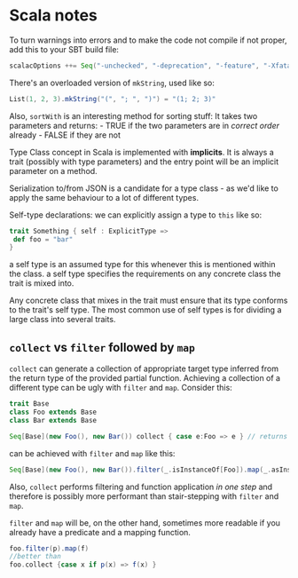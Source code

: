 # Scala notes

To turn warnings into errors and to make the code not compile if not proper, add this to your SBT build file:

```scala
scalacOptions ++= Seq("-unchecked", "-deprecation", "-feature", "-Xfatal-warnings")
```

There's an overloaded version of `mkString`, used like so:

```scala
List(1, 2, 3).mkString("(", "; ", ")") = "(1; 2; 3)"
```

Also, `sortWith` is an interesting method for sorting stuff: It takes two parameters and returns:
        - TRUE if the two parameters are in *correct order* already
        - FALSE if they are not

Type Class concept in Scala is implemented with **implicits**. It is always a trait (possibly with type parameters) and the entry point will be an implicit parameter on a method.

Serialization to/from JSON is a candidate for a type class - as we'd like to apply the same behaviour to a lot of different types.

Self-type declarations: we can explicitly assign a type to `this` like so:

```scala
trait Something { self : ExplicitType =>
 def foo = "bar"
}
```

a self type is an assumed type for this whenever this is mentioned within the class.
a self type specifies the requirements on any concrete class the trait is mixed into. 

Any concrete class that mixes in the trait must ensure that its type conforms to the trait's self type. The most common use of self types is for dividing a large class into several traits.


## `collect` vs `filter` followed by `map`

`collect` can generate a collection of appropriate target type inferred from the return type of the provided partial function. Achieving a collection of a different type can be ugly with `filter` and `map`. Consider this:

```scala
trait Base
class Foo extends Base
class Bar extends Base

Seq[Base](new Foo(), new Bar()) collect { case e:Foo => e } // returns Seq[Foo]
```
can be achieved with `filter` and `map` like this:

```scala
Seq[Base](new Foo(), new Bar()).filter(_.isInstanceOf[Foo]).map(_.asInstanceOf[Foo]) //returns Seq[Foo]
```

Also, `collect` performs filtering and function application _in one step_ and therefore is possibly more performant than stair-stepping with `filter` and `map`.

`filter` and `map` will be, on the other hand, sometimes more readable if you already have a predicate and a mapping function.

```scala
foo.filter(p).map(f)
//better than
foo.collect {case x if p(x) => f(x) }
```



